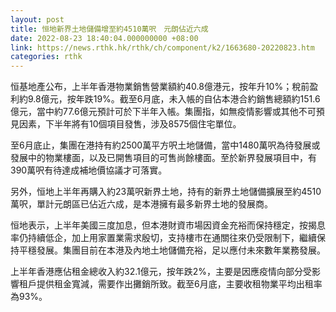 ```yaml
---
layout: post
title: 恒地新界土地儲備增至約4510萬呎　元朗佔近六成
date: 2022-08-23 18:40:04.000000000 +08:00
link: https://news.rthk.hk/rthk/ch/component/k2/1663680-20220823.htm
categories: rthk
---
```


恒基地產公布，上半年香港物業銷售營業額約40.8億港元，按年升10%；稅前盈利約9.8億元，按年跌19%。截至6月底，未入帳的自佔本港合約銷售總額約151.6億元，當中約77.6億元預計可於下半年入帳。集團指，如無疫情影響或其他不可預見因素，下半年將有10個項目發售，涉及8575個住宅單位。

至6月底止，集團在港持有約2500萬平方呎土地儲備，當中1480萬呎為待發展或發展中的物業樓面，以及已開售項目的可售尚餘樓面。至於新界發展項目中，有390萬呎有待達成補地價協議才可落實。

另外，恒地上半年再購入約23萬呎新界土地，持有的新界土地儲備擴展至約4510萬呎，單計元朗區已佔近六成，是本港擁有最多新界土地的發展商。

恒地表示，上半年美國三度加息，但本港財資市場因資金充裕而保持穩定，按揭息率仍持續低企，加上用家置業需求殷切，支持樓市在通關往來仍受限制下，繼續保持平穩發展。集團目前在本港及內地土地儲備充裕，足以應付未來數年業務發展。

上半年香港應佔租金總收入約32.1億元，按年跌2%，主要是因應疫情向部分受影響租戶提供租金寬減，需要作出攤銷所致。截至6月底，主要收租物業平均出租率為93%。
